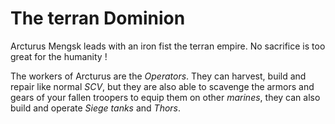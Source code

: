 # The terran Dominion

Arcturus Mengsk leads with an iron fist the terran empire. No sacrifice is too great for the humanity !

The workers of Arcturus are the *Operators*. They can harvest, build and repair like normal *SCV*, but they are also able to scavenge the armors and gears of your fallen troopers to equip them on other *marines*, they can also build and operate *Siege tanks* and *Thors*.  
